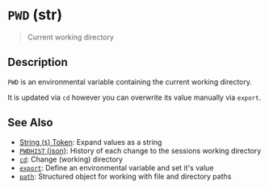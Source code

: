# `PWD` (str)

> Current working directory

## Description

`PWD` is an environmental variable containing the current working directory.

It is updated via `cd` however you can overwrite its value manually via `export`.



## See Also

* [String (`$`) Token](../parser/string.md):
  Expand values as a string
* [`PWDHIST` (json)](../variables/PWDHIST.md):
  History of each change to the sessions working directory
* [`cd`](../commands/cd.md):
  Change (working) directory
* [`export`](../commands/export.md):
  Define an environmental variable and set it's value
* [`path`](../types/path.md):
  Structured object for working with file and directory paths